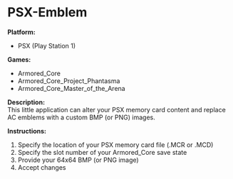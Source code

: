 # PSX-Emblem

**Platform:** 
- PSX (Play Station 1)

**Games:**
- Armored_Core
- Armored_Core_Project_Phantasma
- Armored_Core_Master_of_the_Arena

**Description:** <br />
This little application can alter your PSX memory card content and replace AC emblems with a custom BMP (or PNG) images. 

**Instructions:**
1. Specify the location of your PSX memory card file (.MCR or .MCD)
2. Specify the slot number of your Armored_Core save state
2. Provide your 64x64 BMP (or PNG image)
3. Accept changes



